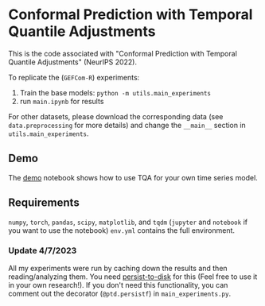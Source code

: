 # Conformal Prediction with Temporal Quantile Adjustments

This is the code associated with "Conformal Prediction with Temporal Quantile Adjustments" (NeurIPS 2022).

To replicate the (`GEFCom-R`) experiments:
1. Train the base models: `python -m utils.main_experiments`
2. run `main.ipynb` for results

For other datasets, please download the corresponding data (see `data.preprocessing` for more details) and change the `__main__` section in `utils.main_experiments`.

## Demo
The [demo](https://github.com/zlin7/TQA/blob/main/notebook/demo.ipynb) notebook shows how to use TQA for your own time series model.


## Requirements
`numpy`, `torch`, `pandas`, `scipy`, `matplotlib`,  and `tqdm`
(`jupyter` and `notebook` if you want to use the notebook)
`env.yml` contains the full environment.

### Update 4/7/2023
All my experiments were run by caching down the results and then reading/analyzing them.
You need [persist-to-disk](https://pypi.org/project/persist-to-disk/) for this (Feel free to use it in your own research!).
If you don't need this functionality, you can comment out the decorator (`@ptd.persistf`) in `main_experiments.py`.
